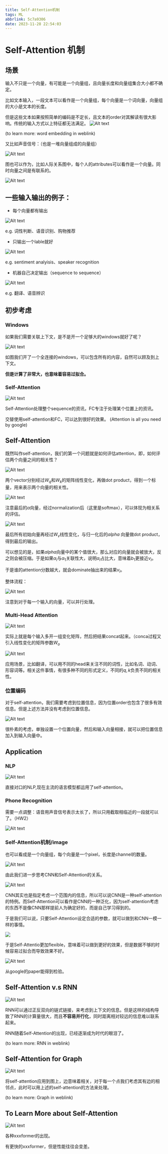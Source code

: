 ```yaml
---
title: Self-Attention机制
tags: ML
abbrlink: 5c7a9306
date: 2023-11-28 22:54:03
---
```

# Self-Attention 机制

## 场景

输入不只是一个向量，有可能是一个向量组，且向量长度和向量组集合大小都不确定。

比如文本输入，一段文本可以看作是一个向量组，每个向量是一个词向量，向量组的大小是文本的长度。

但是这些文本如果按照简单的编码是不定长，且文本的order对其解读有很大影响。传统的输入方式以上特征都无法满足。
![Alt text](Self-Attention机制/image.png)

(to learn more: word embedding in weblink)


又比如声音信号：（也是一堆向量组成的向量组）

![Alt text](Self-Attention机制/image-1.png)

图也可以作为，比如人际关系图中，每个人的attributes可以看作是一个向量。同时向量之间是有联系的。 

![Alt text](Self-Attention机制/image-2.png)

## 一些输入输出的例子：

- 每个向量都有输出

![Alt text](Self-Attention机制/image-3.png)

e.g. 词性判断、语音识别、购物推荐


- 只输出一个lable就好

![Alt text](Self-Attention机制/image-4.png)

e.g. sentiment analyisis、speaker recognition


- 机器自己决定输出（sequence to sequence）

![Alt text](Self-Attention机制/image-5.png)

e.g. 翻译、语音辨识

## 初步考虑

### Windows

如果我们需要关联上下文，是不是开一个足够大的windows就好了呢？

![Alt text](Self-Attention机制/image-6.png)

如图我们开了一个全连接的windows，可以包含所有的内容，自然可以顾及到上下文。

**但是计算了非常大，也意味着容易过拟合。**

### Self-Attention

![Alt text](Self-Attention机制/image-7.png)

Self-Attention处理整个sequence的资讯，FC专注于处理某个位置上的资讯。

交替使用self-attention和FC，可以达到很好的效果。
(Attention is all you need  by google)


## Self-Attention

既然叫作self-attention，我们的第一个问题就是如何评估attention，即，如何评估两个向量之间的相关性？

![Alt text](Self-Attention机制/image-8.png)

两个vector分别经过$W_q$和$W_k$的矩阵线性变化，再做dot product，得到一个标量，用来表示两个向量的相关性。


![Alt text](Self-Attention机制/image-9.png)

注意最后的$\alpha$向量，经过normalization后（这里是softmax），可以体现为相关系的评估。

![Alt text](Self-Attention机制/image-10.png)

最后所有初始向量再经过$W_v$线性变化，与归一化后的$alpha$ 向量做dot product，得到最后的输出。

可以想见的是，如果$alpha$向量中的某个值很大，那么对应的向量就会被放大，反之则会被压缩。于是如果$\alpha_i$与$\alpha_1$关联性大，说明$\alpha_i$占比大，意味着$b_1$更接近$v_i$。

于是谁的attention分数越大，就会dominate抽出来的结果$v_i$。

整体流程：

![Alt text](Self-Attention机制/image-11.png)

注意到对于每一个输入的向量，可以并行处理。

### Multi-Head Attention

![Alt text](Self-Attention机制/image-12.png)

实际上就是每个输入多开一组变化矩阵，然后把结果concat起来。（conca过程又引入线性变化的矩阵参数$W_o$

![Alt text](Self-Attention机制/image-13.png)

应用场景，比如翻译，可以用不同的head来关注不同的词性，比如名词、动词、形容词等。相关这件事情，有很多种不同的形式定义，不同的$q,k$负责不同的相关性。


### 位置编码

对于self-attention，我们需要考虑到位置信息，因为位置order也包含了很多有效信息。但是上述方法并没有考虑到位置信息。

![Alt text](Self-Attention机制/image-14.png)

很朴素的考虑，单独设置一个位置向量，然后和输入向量相接，就可以把位置信息加入到输入向量中。

## Application

### NLP

![Alt text](Self-Attention机制/image-15.png)

直接对口的NLP,现在主流的语言模型都运用了self-attention。

### Phone Recognition

需要一点调整：语音用声音信号表示太长了，所以只用截取相临近的一段就可以了。（HW2）

![Alt text](Self-Attention机制/image-16.png)

### Self-Attention机制/image

也可以看成是一个向量组，每个向量是一个pixel，长度是channel的数量。

![Alt text](Self-Attention机制/image-17.png)

由此我们进一步思考CNN和Self-Attention的关系。

![Alt text](Self-Attention机制/image-18.png)

CNN其实也是指定考虑一个范围内的信息，所以可以说CNN是一种self-attention的特例。而Self-Attention可以看作是CNN的一种泛化，因为self-attention考虑的东西不是像CNN那样提前人为确定好的，而是自己学习得到的。

于是我们可以说，只要Self-Attention设定合适的参数，就可以做到和CNN一模一样的事情。

![](Self-Attention机制/image-19.png)

于是Self-Attentio更加flexible，意味着可以做到更好的效果，但是数据不够的时候容易过拟合而导致效果不好。

![Alt text](Self-Attention机制/image-21.png)

从google的paper能得到检验。



## Self-Attention v.s RNN

![Alt text](Self-Attention机制/image-22.png)

RNN可以通过正反双向的链式链接，来考虑到上下文的信息。但是这样的结构导致了RNN的计算量很大，而且**不容易并行化**，同时距离相对较远的信息难以联系起来。

RNN随着Self-Attention的出现，已经逐渐成为时代的眼泪了。

(to learn more: RNN in weblink)


## Self-Attention for Graph

![Alt text](Self-Attention机制/image-23.png)

将self-attention应用到图上，边意味着相关，对于每一个点我们考虑其有边的相邻点，此时可以用上述的self-attention的方法来处理。

(to learn more: Graph in weblink)


## To Learn More about Self-Attention


![Alt text](Self-Attention机制/image-24.png)

各种xxxformer的出现。

有更快的xxxformer，但是性能往往会变差。
